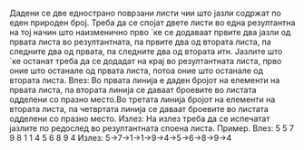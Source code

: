 Дадени се две еднострано поврзани листи чии што jазли содржат по еден природен броj. Треба да се споjат двете листи во една резултантна на тоj начин што
наизменично прво ´ке се додаваат првите два jазли од првата листа во резултантната, па првите два од втората листа, па следните два од првата, па следните два
од втората итн. Jазлите што ´ке останат треба да се додадат на краj во резултантната листа, прво оние што останале од првата листа, потоа оние што останале
од втората листа.
Влез: Во првата линиjа е даден броjот на елементи на првата листа, па втората линиjа се даваат броевите во листата одделени со празно место.Во третата
линиjа броjот на елементи на втората листа, па четвртата линиjа се даваат броевите во листата одделени со празно место.
Излез: На излез треба да се испечатат jазлите по редослед во резултантната
споена листа.
Пример.
Влез:
5
5 7 9
8
1 1 4 5 6 8 9 4
Излез:
5->7->1->1->9->4->5->6->8->9->4